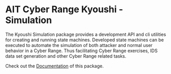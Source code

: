 # AIT Cyber Range Kyoushi - Simulation

The Kyoushi Simulation package provides a development API and cli utilities for creating
and running state machines. Developed state machines can be executed to automate the simulation
of both attacker and normal user behavior in a Cyber Range. Thus facilitating Cyber Range
exercises, IDS data set generation and other Cyber Range related tasks.

Check out the [Documentation](https://ait-aecid.github.io/kyoushi-simulation/) of this package.

